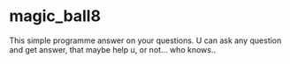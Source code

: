 # magic_ball8
This simple programme answer on your questions.
U can ask any question and get answer, that maybe help u, or not... who knows..
